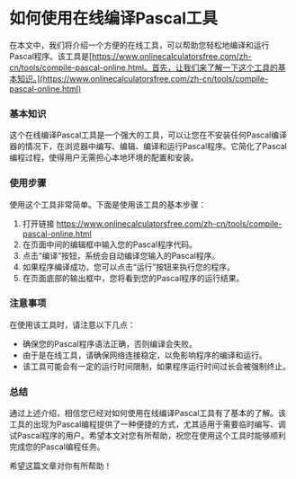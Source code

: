 如何使用在线编译Pascal工具
================

在本文中，我们将介绍一个方便的在线工具，可以帮助您轻松地编译和运行Pascal程序。该工具是[https://www.onlinecalculatorsfree.com/zh-cn/tools/compile-pascal-online.html。首先，让我们来了解一下这个工具的基本知识。](https://www.onlinecalculatorsfree.com/zh-cn/tools/compile-pascal-online.html)

### 基本知识

这个在线编译Pascal工具是一个强大的工具，可以让您在不安装任何Pascal编译器的情况下，在浏览器中编写、编辑、编译和运行Pascal程序。它简化了Pascal编程过程，使得用户无需担心本地环境的配置和安装。

### 使用步骤

使用这个工具非常简单。下面是使用该工具的基本步骤：

1. 打开链接 <https://www.onlinecalculatorsfree.com/zh-cn/tools/compile-pascal-online.html>
2. 在页面中间的编辑框中输入您的Pascal程序代码。
3. 点击“编译”按钮，系统会自动编译您输入的Pascal程序。
4. 如果程序编译成功，您可以点击“运行”按钮来执行您的程序。
5. 在页面底部的输出框中，您将看到您的Pascal程序的运行结果。

### 注意事项

在使用该工具时，请注意以下几点：

- 确保您的Pascal程序语法正确，否则编译会失败。
- 由于是在线工具，请确保网络连接稳定，以免影响程序的编译和运行。
- 该工具可能会有一定的运行时间限制，如果程序运行时间过长会被强制终止。

### 总结

通过上述介绍，相信您已经对如何使用在线编译Pascal工具有了基本的了解。该工具的出现为Pascal编程提供了一种便捷的方式，尤其适用于需要临时编写、调试Pascal程序的用户。希望本文对您有所帮助，祝您在使用这个工具时能够顺利完成您的Pascal编程任务。

希望这篇文章对你有所帮助！